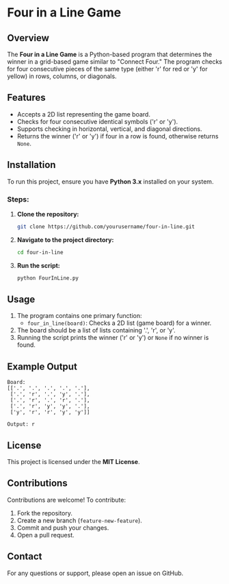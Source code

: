 # Four in a Line Game

## Overview
The **Four in a Line Game** is a Python-based program that determines the winner in a grid-based game similar to "Connect Four." The program checks for four consecutive pieces of the same type (either 'r' for red or 'y' for yellow) in rows, columns, or diagonals.

## Features
- Accepts a 2D list representing the game board.
- Checks for four consecutive identical symbols ('r' or 'y').
- Supports checking in horizontal, vertical, and diagonal directions.
- Returns the winner ('r' or 'y') if four in a row is found, otherwise returns `None`.

## Installation
To run this project, ensure you have **Python 3.x** installed on your system.

### Steps:
1. **Clone the repository:**
   ```bash
   git clone https://github.com/yourusername/four-in-line.git
   ```
2. **Navigate to the project directory:**
   ```bash
   cd four-in-line
   ```
3. **Run the script:**
   ```bash
   python FourInLine.py
   ```

## Usage
1. The program contains one primary function:
   - `four_in_line(board)`: Checks a 2D list (game board) for a winner.
2. The board should be a list of lists containing '.', 'r', or 'y'.
3. Running the script prints the winner ('r' or 'y') or `None` if no winner is found.

## Example Output
```
Board:
[['.', '.', '.', '.', '.'],
 ['.', 'r', '.', 'y', '.'],
 ['.', 'r', '.', 'r', '.'],
 ['.', 'r', 'y', 'y', '.'],
 ['y', 'r', 'r', 'y', 'y']]

Output: r
```

## License
This project is licensed under the **MIT License**.

## Contributions
Contributions are welcome! To contribute:
1. Fork the repository.
2. Create a new branch (`feature-new-feature`).
3. Commit and push your changes.
4. Open a pull request.

## Contact
For any questions or support, please open an issue on GitHub.


